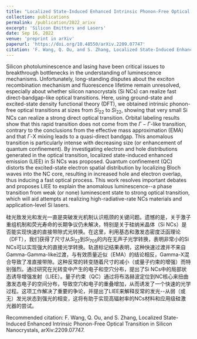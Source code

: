 ```yaml
---
title: "Localized State-Induced Enhanced Intrinsic Phonon-Free Optical Transition in Silicon Nanocrystals"
collection: publications
permalink: /publication/2022_arixv
excerpt: 'Silicon Emitters and Lasers'
date: Sep 16, 2022
venue: 'preprint in arXiv'
paperurl: 'https://doi.org/10.48550/arXiv.2209.07747'
citation: 'F. Wang, Q. Ou, and S. Zhang, Localized State-Induced Enhanced Intrinsic Phonon-Free Optical Transition in Silicon Nanocrystals, arXiv:2209.07747.'
---
```

Silicon photoluminescence and lasing have been critical issues to breakthrough bottlenecks in the understanding of luminescence mechanisms. Unfortunately, long-standing disputes about the exciton recombination mechanism and fluorescence lifetime remain unresolved, especially about whether silicon nanocrystals (Si NCs) can realize fast direct-bandgap-like optical transitions. Here, using ground-state and excited-state density functional theory (DFT), we obtained intrinsic phonon-free optical transitions at sizes from $Si_22$ to $Si_22$, showing that very small Si NCs can realize a strong direct optical transition. Orbital labeling results show that this rapid transition does not come from the $\Gamma-\Gamma$-like transition, contrary to the conclusions from the effective mass approximation (EMA) and that $\Gamma$-X mixing leads to a quasi-direct bandgap. This anomalous transition is particularly intense with decreasing size (or enhancement of quantum confinement). By investigating electron and hole distributions generated in the optical transition, localized state-induced enhanced emission (LIEE) in Si NCs was proposed. Quantum confinement (QC) distorts the excited-state electron spatial distribution by localizing Bloch waves into the NC core, resulting in increased hole and electron overlap, thus inducing a fast optical process. This work resolves important debates and proposes LIEE to explain the anomalous luminescence--a phase transition from weak (or none) luminescent state to strong optical transition, which will aid attempts at realizing high-radiative-rate NCs materials and application-level Si lasers.


硅光致发光和发光一直是突破发光机制认识瓶颈的关键问题。遗憾的是，关于激子重组机制和荧光寿命的长期争议仍未解决，特别是关于硅纳米晶体（Si NCs）是否能实现快速的直接带隙式光转换。在这里，利用基态和激发态密度泛函理论（DFT），我们获得了尺寸从$Si_22$到$Si_705$的内在无声子光学转换，表明非常小的Si NCs可以实现强大的直接光学转换。轨道标记结果表明，这种快速过渡并不来自Gamma-Gamma-like过渡，与有效质量近似（EMA）的结论相反，Gamma-X混合导致了准直接带隙。这种反常的转变随着尺寸的减小（或量子约束的增强）而特别强烈。通过研究在光转变中产生的电子和空穴分布，提出了Si NCs中的局部状态诱导增强发射（LIEE）。量子约束（QC）通过将布洛赫波定位到NC核心来扭曲激发态电子的空间分布，导致空穴和电子的重叠增加，从而诱发了一个快速的光学过程。这项工作解决了重要的争论，并提出了LIEE来解释反常的发光--从弱（或无）发光状态到强光的相变，这将有助于实现高辐射率的NCs材料和应用级硅激光器的尝试。

Recommended citation: F. Wang, Q. Ou, and S. Zhang, Localized State-Induced Enhanced Intrinsic Phonon-Free Optical Transition in Silicon Nanocrystals, arXiv:2209.07747.

